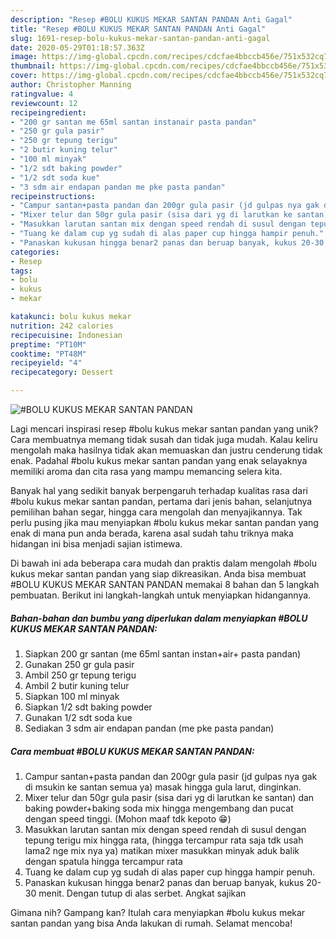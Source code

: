 ```yaml
---
description: "Resep #BOLU KUKUS MEKAR SANTAN PANDAN Anti Gagal"
title: "Resep #BOLU KUKUS MEKAR SANTAN PANDAN Anti Gagal"
slug: 1691-resep-bolu-kukus-mekar-santan-pandan-anti-gagal
date: 2020-05-29T01:18:57.363Z
image: https://img-global.cpcdn.com/recipes/cdcfae4bbccb456e/751x532cq70/bolu-kukus-mekar-santan-pandan-foto-resep-utama.jpg
thumbnail: https://img-global.cpcdn.com/recipes/cdcfae4bbccb456e/751x532cq70/bolu-kukus-mekar-santan-pandan-foto-resep-utama.jpg
cover: https://img-global.cpcdn.com/recipes/cdcfae4bbccb456e/751x532cq70/bolu-kukus-mekar-santan-pandan-foto-resep-utama.jpg
author: Christopher Manning
ratingvalue: 4
reviewcount: 12
recipeingredient:
- "200 gr santan me 65ml santan instanair pasta pandan"
- "250 gr gula pasir"
- "250 gr tepung terigu"
- "2 butir kuning telur"
- "100 ml minyak"
- "1/2 sdt baking powder"
- "1/2 sdt soda kue"
- "3 sdm air endapan pandan me pke pasta pandan"
recipeinstructions:
- "Campur santan+pasta pandan dan 200gr gula pasir (jd gulpas nya gak di msukin ke santan semua ya) masak hingga gula larut, dinginkan."
- "Mixer telur dan 50gr gula pasir (sisa dari yg di larutkan ke santan) dan baking powder+baking soda mix hingga mengembang dan pucat dengan speed tinggi. (Mohon maaf tdk kepoto 😁)"
- "Masukkan larutan santan mix dengan speed rendah di susul dengan tepung terigu mix hingga rata, (hingga tercampur rata saja tdk usah lama2 nge mix nya ya) matikan mixer masukkan minyak aduk balik dengan spatula hingga tercampur rata"
- "Tuang ke dalam cup yg sudah di alas paper cup hingga hampir penuh."
- "Panaskan kukusan hingga benar2 panas dan beruap banyak, kukus 20-30 menit. Dengan tutup di alas serbet. Angkat sajikan"
categories:
- Resep
tags:
- bolu
- kukus
- mekar

katakunci: bolu kukus mekar 
nutrition: 242 calories
recipecuisine: Indonesian
preptime: "PT10M"
cooktime: "PT48M"
recipeyield: "4"
recipecategory: Dessert

---
```



![#BOLU KUKUS MEKAR SANTAN PANDAN](https://img-global.cpcdn.com/recipes/cdcfae4bbccb456e/751x532cq70/bolu-kukus-mekar-santan-pandan-foto-resep-utama.jpg)

Lagi mencari inspirasi resep #bolu kukus mekar santan pandan yang unik? Cara membuatnya memang tidak susah dan tidak juga mudah. Kalau keliru mengolah maka hasilnya tidak akan memuaskan dan justru cenderung tidak enak. Padahal #bolu kukus mekar santan pandan yang enak selayaknya memiliki aroma dan cita rasa yang mampu memancing selera kita.

Banyak hal yang sedikit banyak berpengaruh terhadap kualitas rasa dari #bolu kukus mekar santan pandan, pertama dari jenis bahan, selanjutnya pemilihan bahan segar, hingga cara mengolah dan menyajikannya. Tak perlu pusing jika mau menyiapkan #bolu kukus mekar santan pandan yang enak di mana pun anda berada, karena asal sudah tahu triknya maka hidangan ini bisa menjadi sajian istimewa.




Di bawah ini ada beberapa cara mudah dan praktis dalam mengolah #bolu kukus mekar santan pandan yang siap dikreasikan. Anda bisa membuat #BOLU KUKUS MEKAR SANTAN PANDAN memakai 8 bahan dan 5 langkah pembuatan. Berikut ini langkah-langkah untuk menyiapkan hidangannya.

<!--inarticleads1-->

##### Bahan-bahan dan bumbu yang diperlukan dalam menyiapkan #BOLU KUKUS MEKAR SANTAN PANDAN:

1. Siapkan 200 gr santan (me 65ml santan instan+air+ pasta pandan)
1. Gunakan 250 gr gula pasir
1. Ambil 250 gr tepung terigu
1. Ambil 2 butir kuning telur
1. Siapkan 100 ml minyak
1. Siapkan 1/2 sdt baking powder
1. Gunakan 1/2 sdt soda kue
1. Sediakan 3 sdm air endapan pandan (me pke pasta pandan)




<!--inarticleads2-->

##### Cara membuat #BOLU KUKUS MEKAR SANTAN PANDAN:

1. Campur santan+pasta pandan dan 200gr gula pasir (jd gulpas nya gak di msukin ke santan semua ya) masak hingga gula larut, dinginkan.
1. Mixer telur dan 50gr gula pasir (sisa dari yg di larutkan ke santan) dan baking powder+baking soda mix hingga mengembang dan pucat dengan speed tinggi. (Mohon maaf tdk kepoto 😁)
1. Masukkan larutan santan mix dengan speed rendah di susul dengan tepung terigu mix hingga rata, (hingga tercampur rata saja tdk usah lama2 nge mix nya ya) matikan mixer masukkan minyak aduk balik dengan spatula hingga tercampur rata
1. Tuang ke dalam cup yg sudah di alas paper cup hingga hampir penuh.
1. Panaskan kukusan hingga benar2 panas dan beruap banyak, kukus 20-30 menit. Dengan tutup di alas serbet. Angkat sajikan




Gimana nih? Gampang kan? Itulah cara menyiapkan #bolu kukus mekar santan pandan yang bisa Anda lakukan di rumah. Selamat mencoba!
